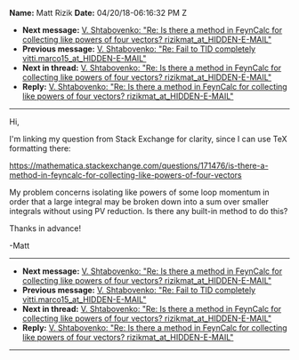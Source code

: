 **Name:** Matt Rizik
**Date:** 04/20/18-06:16:32 PM Z

  - **Next message:** [V. Shtabovenko: "Re: Is there a method in
    FeynCalc for collecting like powers of four vectors?
    rizikmat_at_HIDDEN-E-MAIL"](1405.html)
  - **Previous message:** [V. Shtabovenko: "Re: Fail to TID completely
    vitti.marco15_at_HIDDEN-E-MAIL"](1403.html)
  - **Next in thread:** [V. Shtabovenko: "Re: Is there a method in
    FeynCalc for collecting like powers of four vectors?
    rizikmat_at_HIDDEN-E-MAIL"](1405.html)
  - **Reply:** [V. Shtabovenko: "Re: Is there a method in FeynCalc for
    collecting like powers of four vectors?
    rizikmat_at_HIDDEN-E-MAIL"](1405.html)

-----

Hi,  

I'm linking my question from Stack Exchange for clarity, since I can use
TeX formatting there:  

https://mathematica.stackexchange.com/questions/171476/is-there-a-method-in-feyncalc-for-collecting-like-powers-of-four-vectors  

My problem concerns isolating like powers of some loop momentum in order
that a large integral may be broken down into a sum over smaller
integrals without using PV reduction. Is there any built-in method to do
this?  

Thanks in advance\!  

\-Matt  

-----

  - **Next message:** [V. Shtabovenko: "Re: Is there a method in
    FeynCalc for collecting like powers of four vectors?
    rizikmat_at_HIDDEN-E-MAIL"](1405.html)
  - **Previous message:** [V. Shtabovenko: "Re: Fail to TID completely
    vitti.marco15_at_HIDDEN-E-MAIL"](1403.html)
  - **Next in thread:** [V. Shtabovenko: "Re: Is there a method in
    FeynCalc for collecting like powers of four vectors?
    rizikmat_at_HIDDEN-E-MAIL"](1405.html)
  - **Reply:** [V. Shtabovenko: "Re: Is there a method in FeynCalc for
    collecting like powers of four vectors?
    rizikmat_at_HIDDEN-E-MAIL"](1405.html)

-----

